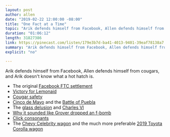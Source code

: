 ```yaml
---
layout: post
author: allen
date: "2019-02-22 12:00:00 -08:00"
title: "One Fact at a Time"
topic: "Arik defends himself from Facebook, Allen defends himself from cougars, and Arik doesn't know what a hot hatch is."
duration: "01:06:12"
length: 31827386
link: https://pinecast.com/listen/179e3b7d-ba41-4013-9401-39eaf78138a7.mp3
summary: "Arik defends himself from Facebook, Allen defends himself from cougars, and Arik doesn't know what a hot hatch is."
explicit: "no"

---
```

 
Arik defends himself from Facebook, Allen defends himself from cougars, and Arik doesn't know what a hot hatch is.

- The original [Facebook FTC settlement](https://www.ftc.gov/news-events/press-releases/2011/11/facebook-settles-ftc-charges-it-deceived-consumers-failing-keep)
- [Victory for Lemonaid](https://translate.google.com/translate?sl=de&tl=en&u=https%3A%2F%2Flemon-aid.de%2Funterzuckert%2Ferfolgreiche-suesstemkritik%2F)
- [Cougar safety](https://wildsafebc.com/cougar/)
- [Cinco de Mayo](https://en.wikipedia.org/wiki/Cinco_de_Mayo) and the [Battle of Puebla](https://en.wikipedia.org/wiki/Battle_of_Puebla)
- The [glass delusion](https://en.wikipedia.org/wiki/Glass_delusion) and [Charles VI](https://en.wikipedia.org/wiki/Charles_VI_of_France)
- [Why it sounded like Grover dropped an f-bomb](http://christiandicanio.blogspot.com/2018/12/is-grover-swearing-no-its-in-your-ears.html)
- [Click consonants](https://en.wikipedia.org/wiki/Click_consonant)
- The [Chevy Celebrity wagon](https://en.wikipedia.org/wiki/Chevrolet_Celebrity) and the much more preferable [2019 Toyota Corolla wagon](https://www.caranddriver.com/news/a22972979/toyota-corolla-wagon-touring-sports-new/) 